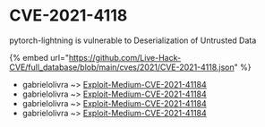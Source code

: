# CVE-2021-4118

pytorch-lightning is vulnerable to Deserialization of Untrusted Data

{% embed url="https://github.com/Live-Hack-CVE/full_database/blob/main/cves/2021/CVE-2021-4118.json" %}


* gabrielolivra ~> [Exploit-Medium-CVE-2021-41184](https://www.alice-snow.ru/2021/database/cve-2021-4118/exploit-medium-cve-2021-41184-gabrielolivra)
* gabrielolivra ~> [Exploit-Medium-CVE-2021-41184](https://www.alice-snow.ru/2021/database/cve-2021-4118/exploit-medium-cve-2021-41184-gabrielolivra)
* gabrielolivra ~> [Exploit-Medium-CVE-2021-41184](https://www.alice-snow.ru/2021/database/cve-2021-4118/exploit-medium-cve-2021-41184-gabrielolivra)
* gabrielolivra ~> [Exploit-Medium-CVE-2021-41184](https://www.alice-snow.ru/2021/database/cve-2021-4118/exploit-medium-cve-2021-41184-gabrielolivra)